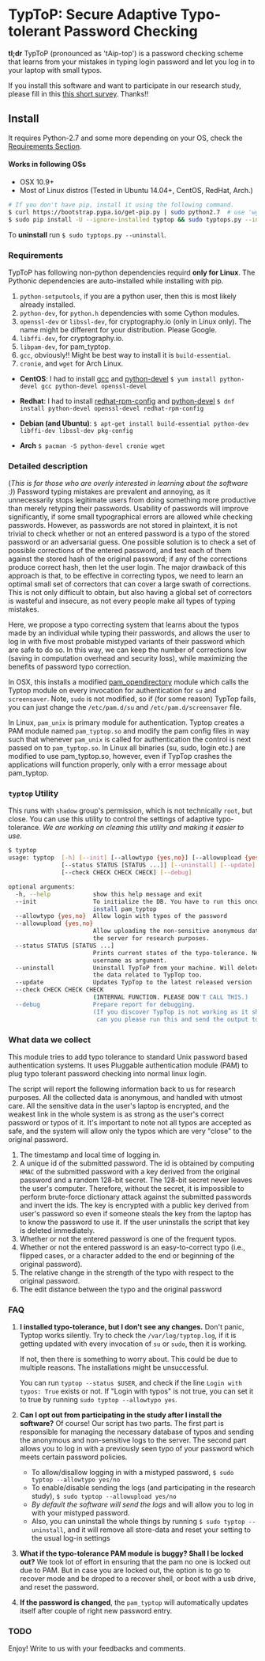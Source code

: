 # TypToP: Secure Adaptive __Typo-tolerant Password__ Checking

**tl;dr** TypToP (pronounced as 'tAip-top') is a password checking scheme that
learns from your mistakes in typing login password and let you log in to your
laptop with small typos.

If you install this software and want to participate in our research study,
please fill in this
[this short survey](https://docs.google.com/forms/d/e/1FAIpQLSfHWAPedMVT7ETaW3qUUaueOg87TaDAllQYIgoqJZ8nWjF88A/viewform). Thanks!!

<!-- *For the purpose of the research study, TypTop might not allow login with typos
until you login successfully 30 times.* -->



## <a name="install"></a>Install
It requires Python-2.7 and some more depending on your OS, check the [Requirements Section](#requirements).
#### Works in following OSs
* OSX 10.9+
* Most of Linux distros (Tested in Ubuntu 14.04+, CentOS, RedHat, Arch.)

```bash
# If you don't have pip, install it using the following command.
$ curl https://bootstrap.pypa.io/get-pip.py | sudo python2.7  # use 'wget -O -' if you don't have 'curl'
$ sudo pip install -U --ignore-installed typtop && sudo typtops.py --init
```
To **uninstall** run `$ sudo typtops.py --uninstall`.

<!-- To checkout the test version: -->
<!-- ```bash -->
<!-- $ sudo -H pip install --ignore-installed -U --extra-index-url https://testpypi.python.org/pypi typtop && sudo typtops.py --init -->
<!-- ``` -->
<!-- Install Homebrew -->
<!-- ```bash -->
<!-- $ ruby -e "$(curl -fsSL https://raw.githubusercontent.com/Homebrew/install/master/install)" -->
<!-- ``` -->
<!-- For those snarky people, who do not want to install pip, can run the following -->
<!-- command. -->
<!-- ```bash -->
<!-- $ git clone https://github.com/rchatterjee/pam-typopw.git -->
<!-- $ cd pam-typopw && sudo python setup.py install -f -->
<!-- ``` -->

<!-- This should setup the PAM configuration files. This will install a
command-line control script called `typtop`,

which can be used to control and monitor the behavior of the adaptive typo
tolerance system. Details of the script is given below. -->

<!-- To **check successful installation**, run `$ su <your username>`. The password
prompt should appear as `pASSWORD:`, instead of `Password`.
-->


### <a name="requirements"></a> Requirements

<!-- Currently this module **only works with Debian Linux distributions**, for -->
<!-- example, -->
<!-- **Ubuntu, Lubuntu, Kubuntu, Debian**, etc. -->

TypToP has following non-python dependencies requird **only for Linux**. The Pythonic dependencies are auto-installed while installing with pip.

1. `python-setputools`, if you are a python user, then this is most likely already installed.
2. `python-dev`, for `python.h` dependencies with some Cython modules.
3. `openssl-dev` or `libssl-dev`, for cryptography.io (only in Linux only). The name might be different for your distribution. Please Google.
4. `libffi-dev`, for cryptography.io.
5. `libpam-dev`, for pam_typtop.
6. `gcc`, obviously!! Might be best way to install it is `build-essential`.
7. `cronie`, and `wget` for Arch Linux.


- **CentOS**:
  I had to install [gcc](https://www.cyberciti.biz/faq/centos-rhel-7-redhat-linux-install-gcc-compiler-development-tools/)
  and [python-devel](http://stackoverflow.com/a/23634734/1792013)
  `$ yum install python-devel gcc python-devel openssl-devel`

- **Redhat**: I had to install [redhat-rpm-config](http://stackoverflow.com/a/34641068/1792013) and
  [python-devel](http://stackoverflow.com/a/23634734/1792013)
  `$ dnf install python-devel openssl-devel redhat-rpm-config`

- **Debian (and Ubuntu)**:
  `$ apt-get install build-essential python-dev libffi-dev libssl-dev pkg-config`

- **Arch**
  `$ pacman -S python-devel cronie wget`

### <a name="details"></a>Detailed description
(*This is for those who are overly interested in learning about the software :)*)
Password typing mistakes are prevalent and annoying, as it unnecessarily stops
legitimate users from doing something more productive than merely retyping their
passwords. Usability of passwords will improve significantly, if some
small typographical errors are allowed while checking passwords. However, as passwords are
not stored in plaintext, it is not trivial to check whether or not an entered
password is a typo of the stored password or an adversarial guess. One possible
solution is to check a set of possible corrections of the entered password, and
test each of them against the stored hash of the original password; if any of
the corrections produce correct hash, then let the user login. The major
drawback of this approach is that, to be effective in correcting typos, we need
to learn an optimal small set of correctors that can cover a large swath of
corrections. This is not only difficult to obtain, but also having a global set
of correctors is wasteful and insecure, as not every people make all types of
typing mistakes.

Here, we propose a typo correcting system that learns about the typos made by an
individual while typing their passwords, and allows the user to log in with five
most probable mistyped variants of their password which are safe to do so. In
this way, we can keep the number of corrections low (saving in computation
overhead and security loss), while maximizing the benefits of password typo correction.


In OSX, this installs a modified
[pam_opendirectory](https://opensource.apple.com/source/pam\_modules/pam_modules-76/pam_opendirectory/pam_opendirectory.c)
module which calls the Typtop module on every invocation for authentication for `su` and `screensaver`.
Note, `sudo` is not modified, so if (for some reason) TypTop fails, you can just change the `/etc/pam.d/su` and
`/etc/pam.d/screensaver` file.

In Linux, `pam_unix` is primary module for authentication. Typtop creates a PAM module named
`pam_typtop.so` and modify the pam config files in way such that
whenever `pam_unix` is called for authentication the control is next passed on to `pam_typtop.so`.
In Linux all binaries (su, sudo, login etc.) are modified to use pam_typtop.so, however, even if TypTop crashes
the applications will function properly, only with a error message about pam_typtop.

<!-- ### Common trouble shooting

After installing `typtop`, if you run `su <username>` and don't see the password
prompt as `pASSWORD:`, then most likely the installation was not
successful. Here are some common fixes that worked for some users.

Run, `$ sudo pip install -U --ignore-installed typtop && sudo typtops.py
--init`. This will ignore any existing installation of the dependencies and
re-install everything.
-->

<!-- We have not seen the following issue in a long while, but mentioning it here for -->
<!-- just in case...  **If you are locked out**, go to -->
<!-- [recovery mode](http://askubuntu.com/a/172346/248067), open root-shell, and -->
<!-- replace the `/etc/pam.d/common-auth` with `/etc/pam.d/common-auth.orig`. You -->
<!-- might need to remount the file-system in write mode via `mount -o remount,rw /`. -->

<!-- ```bash -->
<!-- root> mount -o remount,rw / -->
<!-- root> cp /etc/pam.d/common-auth.orig /etc/pam.d/common-auth -->
<!-- ``` -->

<!-- Also, make sure there is no `@include typo-auth` line in -->
<!-- `/etc/pam.d/common-auth`.  If you cannot get to the root-shell in recovery mode, -->
<!-- as it might require password authentication, you can -->
<!-- [use live-cd of your Linux distribution](http://www.ubuntu.com/download/desktop/try-ubuntu-before-you-install), -->
<!-- and then replace the file `/etc/pam.d/common-auth` with -->
<!-- `/etc/pam.d/common-auth.orig` in the original Linux installation. Shoot us an -->
<!-- email if you face this situation. -->


### `typtop` Utility

This runs with `shadow` group's permission, which is not technically `root`, but close.
You can use this utility to control the settings of adaptive
typo-tolerance.  *We are working on cleaning this utility and making it easier to use.*

```bash
$ typtop
usage: typtop  [-h] [--init] [--allowtypo {yes,no}] [--allowupload {yes,no}]
               [--status STATUS [STATUS ...]] [--uninstall] [--update]
               [--check CHECK CHECK CHECK] [--debug]

optional arguments:
  -h, --help            show this help message and exit
  --init                To initialize the DB. You have to run this once you
                        install pam_typtop
  --allowtypo {yes,no}  Allow login with typos of the password
  --allowupload {yes,no}
                        Allow uploading the non-sensitive anonymous data into
                        the server for research purposes.
  --status STATUS [STATUS ...]
                        Prints current states of the typo-tolerance. Needs a
                        username as argument.
  --uninstall           Uninstall TypToP from your machine. Will delete all
                        the data related to TypTop too.
  --update              Updates TypTop to the latest released version
  --check CHECK CHECK CHECK
                        (INTERNAL FUNCTION. PLEASE DON'T CALL THIS.)
  --debug               Prepare report for debugging.
                        (If you discover TypTop is not working as it should,
                         can you please run this and send the output to me.)
```

### What data we collect

This module tries to add typo tolerance to standard Unix password based
authentication systems. It uses Pluggable authentication module (PAM) to plug
typo tolerant password checking into normal linux login.

The script will report the following information back to us for research
purposes. All the collected data is anonymous, and handled with utmost care. All
the sensitive data in the user's laptop is encrypted, and the weakest link in the whole
system is as strong as the user's correct password or typos of it. It's important to note
not all typos are accepted as safe, and the system will allow only the typos which are very
"close" to the original password.

1. The timestamp and local time of logging in.
2. A unique id of the submitted password. The id is obtained by computing `HMAC`
   of the submitted password with a key derived from the original password and a
   random 128-bit secret. The 128-bit secret never leaves the user's
   computer. Therefore, without the secret, it is impossible to perform
   brute-force dictionary attack against the submitted passwords and invert the
   ids. The key is encrypted with a public key derived from user's password so
   even if someone steals the key from the laptop has to know the password to
   use it. If the user uninstalls the script that key is deleted immediately.
3. Whether or not the entered password is one of the frequent typos.
4. Whether or not the entered password is an easy-to-correct typo (i.e., flipped
   cases, or a character added to the end or beginning of the original
   password).
5. The relative change in the strength of the typo with respect to the original password.
6. The edit distance between the typo and the original password


### FAQ
1. **I installed typo-tolerance, but I don't see any changes.** Don't panic,
   Typtop works silently. Try to check the `/var/log/typtop.log`, if it is
   getting updated with every invocation of `su` or `sudo`, then it is working.

    If not, then there is something to worry about. This could be due to
    multiple reasons. The installations might be unsuccessful.
   <!--Check out the common trouble shooting section above.-->
   You can run `typtop --status $USER`, and check if the line `Login with typos:
   True` exists or not. If "Login with typos" is not true, you can set it to true
   by running `sudo typtop --allowtypo yes`.

2. **Can I opt out from participating in the study after I install the software?**
   Of course!  Our script has two parts. The first part is responsible for
   managing the necessary database of typos and sending the anonymous and
   non-sensitive logs to the server. The second part allows you to log in with a
   previously seen typo of your password which meets certain password policies.
   * To allow/disallow logging in with a mistyped password,
    `$ sudo typtop --allowtypo yes/no`
   * To enable/disable sending the logs (and participating in the research study),
    `$ sudo typtop --allowupload yes/no`
   * *By default the software will send the logs* and will allow you to log in
   with your mistyped password.
   * Also, you can uninstall the whole things by running `$ sudo typtop
   --uninstall`, and it will remove all store-data and reset your setting to the
   usual log-in settings

3. **What if the typo-tolerance PAM module is buggy? Shall I be locked out?** We
   took lot of effort in ensuring that the pam no one is locked out due to PAM.
   But in case you are locked out, the option is to go to recover mode and be
   droped to a recover shell, or boot with a usb drive, and reset the password.
   <!-- No, your PAM should move onto the next correct modules in -->
   <!-- `/etc/pam.d/common-auth`, and in the worst case you will be asked to re-enter -->
   <!-- your password. -->

4. **If the password is changed**, the `pam_typtop` will automatically updates itself after couple of right
   new password entry.


### TODO


Enjoy!  Write to us with your feedbacks and comments.
